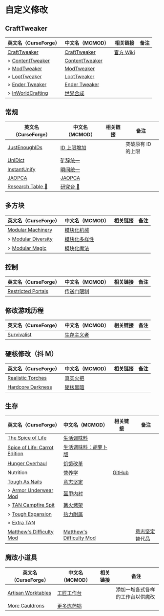 # 自定义修改

## CraftTweaker

| 英文名（CurseForge）                                                              | 中文名（MCMOD）                                        | 相关链接                                  | 备注 |
| --------------------------------------------------------------------------------- | ------------------------------------------------------ | ----------------------------------------- | ---- |
| [CraftTweaker](https://www.curseforge.com/minecraft/mc-mods/crafttweaker)         | [CraftTweaker](https://www.mcmod.cn/class/669.html)    | [官方 Wiki](https://docs.blamejared.com/) |      |
| > [ContentTweaker](https://www.curseforge.com/minecraft/mc-mods/contenttweaker)   | [ContentTweaker](https://www.mcmod.cn/class/1497.html) |                                           |      |
| > [ModTweaker](https://www.curseforge.com/minecraft/mc-mods/modtweaker)           | [ModTweaker](https://www.mcmod.cn/class/448.html)      |                                           |      |
| > [LootTweaker](https://www.curseforge.com/minecraft/mc-mods/loottweaker)         | [LootTweaker](https://www.mcmod.cn/class/2304.html)    |                                           |      |
| > [Ender Tweaker](https://www.curseforge.com/minecraft/mc-mods/endertweaker)      | [Ender Tweaker](https://www.mcmod.cn/class/1468.html)  |                                           |      |
| > [InWorldCrafting](https://www.curseforge.com/minecraft/mc-mods/inworldcrafting) | [世界合成](https://www.mcmod.cn/class/1916.html)       |                                           |      |

## 常规

| 英文名（CurseForge）                                                            | 中文名（MCMOD）                                     | 相关链接 | 备注               |
| ------------------------------------------------------------------------------- | --------------------------------------------------- | -------- | ------------------ |
| [JustEnoughIDs](https://www.curseforge.com/minecraft/mc-mods/jeid)              | [ID 上限增加](https://www.mcmod.cn/class/1389.html) |          | 突破原有 ID 的上限 |
| [UniDict](https://www.curseforge.com/minecraft/mc-mods/unidict)                 | [矿辞统一](https://www.mcmod.cn/class/479.html)     |          |                    |
| [InstantUnify](https://www.curseforge.com/minecraft/mc-mods/instantunify)       | [瞬间统一](https://www.mcmod.cn/class/1284.html)    |          |                    |
| [JAOPCA](https://www.curseforge.com/minecraft/mc-mods/jaopca)                   | [JAOPCA](https://www.mcmod.cn/class/878.html)       |          |                    |
| [Research Table 🔬](https://www.curseforge.com/minecraft/mc-mods/research-table) | [研究台 🔬](https://www.mcmod.cn/class/3304.html)    |          |                    |

## 多方块

| 英文名（CurseForge）                                                                  | 中文名（MCMOD）                                      | 相关链接 | 备注 |
| ------------------------------------------------------------------------------------- | ---------------------------------------------------- | -------- | ---- |
| [Modular Machinery](https://www.curseforge.com/minecraft/mc-mods/modular-machinery)   | [模块化机械](https://www.mcmod.cn/class/1288.html)   |          |      |
| > [Modular Diversity](https://www.curseforge.com/minecraft/mc-mods/modular-diversity) | [模块化多样性](https://www.mcmod.cn/class/2034.html) |          |      |
| > [Modular Magic](https://www.curseforge.com/minecraft/mc-mods/modular-magic)         | [模块化魔法](https://www.mcmod.cn/class/2036.html)   |          |      |

## 控制

| 英文名（CurseForge）                                                                  | 中文名（MCMOD）                                    | 相关链接 | 备注 |
| ------------------------------------------------------------------------------------- | -------------------------------------------------- | -------- | ---- |
| [Restricted Portals](https://www.curseforge.com/minecraft/mc-mods/restricted-portals) | [传送门限制](https://www.mcmod.cn/class/1911.html) |          |      |

## 修改游戏历程

| 英文名（CurseForge）                                                    | 中文名（MCMOD）                                   | 相关链接 | 备注 |
| ----------------------------------------------------------------------- | ------------------------------------------------- | -------- | ---- |
| [Survivalist](https://www.curseforge.com/minecraft/mc-mods/survivalist) | [生存主义者](https://www.mcmod.cn/class/862.html) |          |      |

## 硬核修改（抖 M）

| 英文名（CurseForge）                                                                | 中文名（MCMOD）                                  | 相关链接 | 备注 |
| ----------------------------------------------------------------------------------- | ------------------------------------------------ | -------- | ---- |
| [Realistic Torches](https://www.curseforge.com/minecraft/mc-mods/realistic-torches) | [真实火把](https://www.mcmod.cn/class/2955.html) |          |      |
| [Hardcore Darkness](https://www.curseforge.com/minecraft/mc-mods/hardcore-darkness) | [硬核黑暗](https://www.mcmod.cn/class/1667.html) |          |      |

## 生存

| 英文名（CurseForge）                                                                                       | 中文名（MCMOD）                                                  | 相关链接                                       | 备注                                                   |
| ---------------------------------------------------------------------------------------------------------- | ---------------------------------------------------------------- | ---------------------------------------------- | ------------------------------------------------------ |
| [The Spice of Life](https://www.curseforge.com/minecraft/mc-mods/the-spice-of-life)                        | [生活调味料](https://www.mcmod.cn/class/404.html)                |                                                |                                                        |
| [Spice of Life: Carrot Edition](https://www.curseforge.com/minecraft/mc-mods/spice-of-life-carrot-edition) | [生活调味料：胡萝卜版](https://www.mcmod.cn/class/1836.html)     |                                                |                                                        |
| [Hunger Overhaul](https://www.curseforge.com/minecraft/mc-mods/hunger-overhaul)                            | [饥饿改革](https://www.mcmod.cn/class/458.html)                  |                                                |                                                        |
| Nutrition                                                                                                  | [营养学](https://www.mcmod.cn/class/1271.html)                   | [GitHub](https://github.com/WesCook/Nutrition) |                                                        |
| [Tough As Nails](https://www.curseforge.com/minecraft/mc-mods/tough-as-nails)                              | [意志坚定](https://www.mcmod.cn/class/531.html)                  |                                                |                                                        |
| > [Armor Underwear Mod](https://www.curseforge.com/minecraft/mc-mods/armor-underwear-mod)                  | [盔甲内衬](https://www.mcmod.cn/class/1992.html)                 |                                                |                                                        |
| > [TAN Campfire Spit](https://www.curseforge.com/minecraft/mc-mods/tan-campfire-spit)                      | [篝火烤架](https://www.mcmod.cn/class/848.html)                  |                                                |                                                        |
| > [Tough Expansion](https://www.curseforge.com/minecraft/mc-mods/tough-expansion)                          | [热力附属](https://www.mcmod.cn/class/1221.html)                 |                                                |                                                        |
| > [Extra TAN](https://www.curseforge.com/minecraft/mc-mods/extra-tan)                                      |                                                                  |                                                |                                                        |
| [Matthew's Difficulty Mod](https://www.curseforge.com/minecraft/mc-mods/matthews-difficulty-mod)           | [Matthew's Difficulty Mod](https://www.mcmod.cn/class/2403.html) |                                                | [意志坚定](https://www.mcmod.cn/class/531.html) 替代品 |

## 魔改小道具

| 英文名（CurseForge）                                                                  | 中文名（MCMOD）                                    | 相关链接 | 备注                             |
| ------------------------------------------------------------------------------------- | -------------------------------------------------- | -------- | -------------------------------- |
| [Artisan Worktables](https://www.curseforge.com/minecraft/mc-mods/artisan-worktables) | [工匠工作台](https://www.mcmod.cn/class/1559.html) |          | 添加一堆各式各样的工作台以供魔改 |
| [More Cauldrons](https://www.curseforge.com/minecraft/mc-mods/more-cauldrons)         | [更多炼药锅](https://www.mcmod.cn/class/2223.html) |          |                                  |
